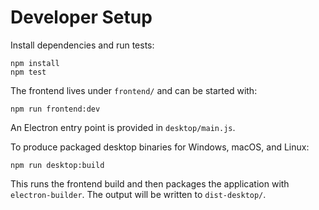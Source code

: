 # Developer Setup

Install dependencies and run tests:

```
npm install
npm test
```

The frontend lives under `frontend/` and can be started with:

```
npm run frontend:dev
```

An Electron entry point is provided in `desktop/main.js`.

To produce packaged desktop binaries for Windows, macOS, and Linux:

```
npm run desktop:build
```

This runs the frontend build and then packages the application with `electron-builder`. The output will be written to `dist-desktop/`.
